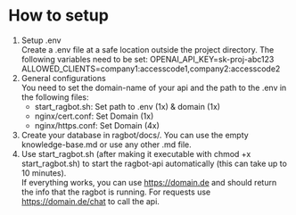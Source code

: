 # How to setup
1. Setup .env  
Create a .env file at a safe location outside the project directory. The following variables need to be set:
OPENAI_API_KEY=sk-proj-abc123
ALLOWED_CLIENTS=company1:accesscode1,company2:accesscode2  
2. General configurations  
You need to set the domain-name of your api and the path to the .env in the following files:
   - start_ragbot.sh: Set path to .env (1x) & domain (1x)
   - nginx/cert.conf: Set Domain (1x)
   - nginx/https.conf: Set Domain (4x)
3. Create your database in ragbot/docs/. You can use the empty knowledge-base.md or use any other .md file.
4. Use start_ragbot.sh (after making it executable with chmod +x start_ragbot.sh) to start the ragbot-api automatically (this can take up to 10 minutes).  
If everything works, you can use https://domain.de and should return the info that the ragbot is running. For requests use https://domain.de/chat to call the api. 